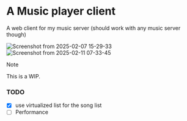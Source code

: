 # A Music player client

A web client for my music server (should work with any music server though)

![Screenshot from 2025-02-07 15-29-33](https://github.com/user-attachments/assets/7cb6b8f4-c915-4b2f-9206-6d2c35a1a17c)
![Screenshot from 2025-02-11 07-33-45](https://github.com/user-attachments/assets/d8d363a9-5f89-4f05-8ee9-532e38d54966)


> [!NOTE]  
> This is a WIP.


### TODO

- [x] use virtualized list for the song list
- [ ] Performance
